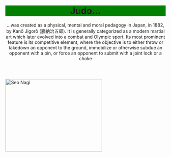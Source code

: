 <header>
    <h1>Judo...</h1>
        <p>...was created as a physical, mental and moral pedagogy in Japan, in 1882, by Kanō Jigorō (嘉納治五郎). It is generally categorized as a modern martial art which later evolved into a combat and Olympic sport. Its most prominent feature is its competitive element, where the objective is to either throw or takedown an opponent to the ground, immobilize or otherwise subdue an opponent with a pin, or force an opponent to submit with a joint lock or a choke</p>
  </header>
<img src="https://superstarjudo.com/images/sized/400x400/2762260807-qx100.jpg" alt="Seo Nagi" style="width:304px;height:228px;">
<style>
h1 {
    background-color: green;
}

div {
    background-color: lightblue;
}

p {
    background-color: yellow;
}</style>
